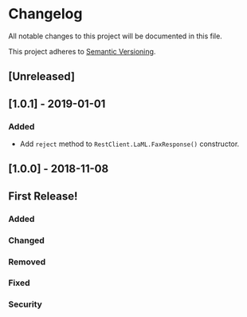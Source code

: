 # Changelog
All notable changes to this project will be documented in this file.

This project adheres to [Semantic Versioning](https://semver.org/spec/v2.0.0.html).

## [Unreleased]


## [1.0.1] - 2019-01-01
### Added
- Add `reject` method to `RestClient.LaML.FaxResponse()` constructor.

## [1.0.0] - 2018-11-08
## First Release!

### Added
### Changed
### Removed
### Fixed
### Security
